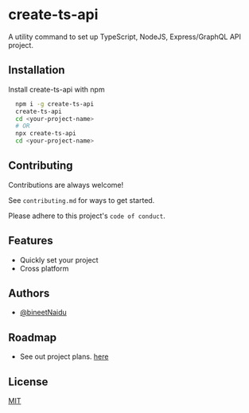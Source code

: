 # create-ts-api

A utility command to set up TypeScript, NodeJS, Express/GraphQL API project.

## Installation

Install create-ts-api with npm

```bash
  npm i -g create-ts-api
  create-ts-api
  cd <your-project-name>
  # OR
  npx create-ts-api
  cd <your-project-name>
```

## Contributing

Contributions are always welcome!

See `contributing.md` for ways to get started.

Please adhere to this project's `code of conduct`.

## Features

- Quickly set your project
- Cross platform

## Authors

- [@bineetNaidu](https://www.github.com/bineetNaidu)

## Roadmap

- See out project plans. [here](https://github.com/bineetNaidu/create-ts-api/projects/1)

## License

[MIT](https://choosealicense.com/licenses/mit/)
